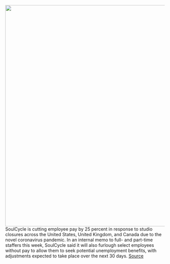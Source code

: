 <img src='https://cdn.vox-cdn.com/thumbor/TiOu_jIbf-CXu8hEbeR2BHC4gSQ=/0x0:5196x3464/1200x800/filters:focal(2183x1317:3013x2147)/cdn.vox-cdn.com/uploads/chorus_image/image/66588066/1194499063.jpg.0.jpg' width='700px' /><br/>
SoulCycle is cutting employee pay by 25 percent in response to studio closures across the United States, United Kingdom, and Canada due to the novel coronavirus pandemic. In an internal memo to full- and part-time staffers this week, SoulCycle said it will also furlough select employees without pay to allow them to seek potential unemployment benefits, with adjustments expected to take place over the next 30 days.
<a href='https://www.theverge.com/2020/4/1/21203012/soulcycle-staff-pay-cut-furlough-coronavirus-pandemic'> Source <a/>